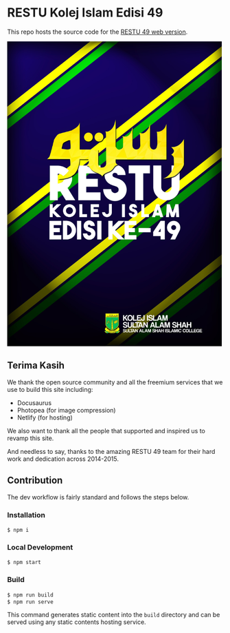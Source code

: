 # RESTU Kolej Islam Edisi 49

This repo hosts the source code for the [RESTU 49 web version](https://restu49.netlify.app).

<img src="static/restu49/01-cover-depan.jpg" alt="cover" width="500"/>

## Terima Kasih

We thank the open source community and all the freemium services that we use to build this site including:
- Docusaurus
- Photopea (for image compression)
- Netlify (for hosting)

We also want to thank all the people that supported and inspired us to revamp this site.

And needless to say, thanks to the amazing RESTU 49 team for their hard work and dedication across 2014-2015.

## Contribution

The dev workflow is fairly standard and follows the steps below.

### Installation

```
$ npm i
```

### Local Development

```
$ npm start
```

### Build

```
$ npm run build
$ npm run serve
```

This command generates static content into the `build` directory and can be served using any static contents hosting service.